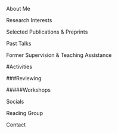 About Me






Research Interests



Selected Publications & Preprints



Past Talks




Former Supervision & Teaching Assistance



#Activities


###Reviewing


#####Workshops


Socials


Reading Group


Contact
